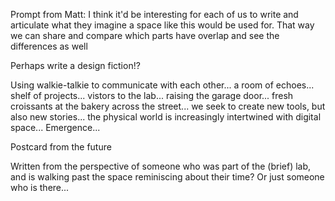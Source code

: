 Prompt from Matt: I think it'd be interesting for each of us to write and articulate what they imagine a space like this would be used for. That way we can share and compare which parts have overlap and see the differences as well

Perhaps write a design fiction!?

Using walkie-talkie to communicate with each other... a room of echoes... shelf of projects... vistors to the lab... raising the garage door... fresh croissants at the bakery across the street... we seek to create new tools, but also new stories... the physical world is increasingly intertwined with digital space... Emergence...

Postcard from the future

Written from the perspective of someone who was part of the (brief) lab, and is walking past the space reminiscing about their time? Or just someone who is there...


